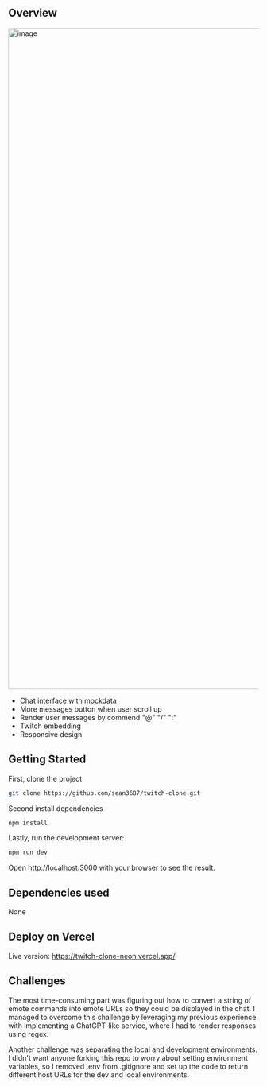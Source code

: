 ## Overview
<img width="1331" alt="image" src="https://github.com/user-attachments/assets/cee7600e-6123-422e-9b0c-060c335c9786">

* Chat interface with mockdata
* More messages button when user scroll up
* Render user messages by commend "@" "/" ":"
* Twitch embedding
* Responsive design



## Getting Started

First, clone the project

```bash
git clone https://github.com/sean3687/twitch-clone.git
```
Second install dependencies

```bash
npm install
```
Lastly, run the development server:

```bash
npm run dev
```

Open [http://localhost:3000](http://localhost:3000) with your browser to see the result.

## Dependencies used

None


## Deploy on Vercel

Live version: https://twitch-clone-neon.vercel.app/

## Challenges
The most time-consuming part was figuring out how to convert a string of emote commands into emote URLs so they could be displayed in the chat. I managed to overcome this challenge by leveraging my previous experience with implementing a ChatGPT-like service, where I had to render responses using regex.

Another challenge was separating the local and development environments. I didn't want anyone forking this repo to worry about setting environment variables, so I removed .env from .gitignore and set up the code to return different host URLs for the dev and local environments.


